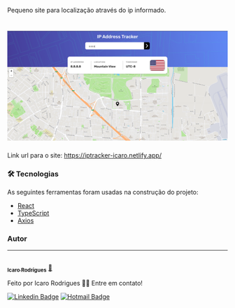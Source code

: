Pequeno site para localização através do ip informado.


<h1 align="center">
  <img alt="iptracker" title="#iptracker" src="./src/assets/iptracker.png" />
</h1>


Link url para o site: https://iptracker-icaro.netlify.app/

### 🛠 Tecnologias

As seguintes ferramentas foram usadas na construção do projeto:

- [React](https://pt-br.reactjs.org/)
- [TypeScript](https://www.typescriptlang.org/)
- [Axios](https://github.com/axios/axios)

### Autor
---

<a href="https://blog.rocketseat.com.br/author/thiago/">
 <img style="border-radius: 50%;" src="https://avatars.githubusercontent.com/u/41852592?s=460&u=2c78c80acfa4e7d97364cd260cf19af4f460c47b&v=4" width="100px;" alt=""/>
 <br />
 <sub><b>Icaro Rodrigues</b></sub></a> <a href="https://www.linkedin.com/in/IcaroRodriguesCerqueira/" title="IcaroRodriguesIn">🚀</a>


Feito por Icaro Rodrigues 👋🏽 Entre em contato!

[![Linkedin Badge](https://img.shields.io/badge/-Icaro-blue?style=flat-square&logo=Linkedin&logoColor=white&link=https://www.linkedin.com/in/IcaroRodriguesCerqueira)](https://www.linkedin.com/in/IcaroRodriguesCerqueira/) 
[![Hotmail Badge](https://img.shields.io/badge/-icaro_rodrigues@outlook.com.br-c14438?style=flat-square&logo=Gmail&logoColor=white&link=mailto:icaro_rodrigues@outlook.com.br)](mailto:icaro_rodrigues@outlook.com.br)